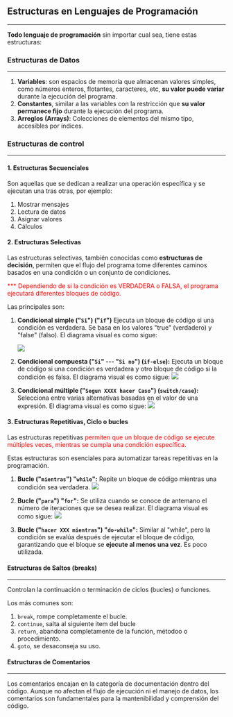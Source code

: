 ## Estructuras en Lenguajes de Programación
---
**Todo lenguaje de programación** sin importar cual sea, tiene estas estructuras:

### Estructuras de Datos
---
1. **Variables**: son espacios de memoria que almacenan valores simples, como números enteros, flotantes, caracteres, etc, **su valor puede variar** durante la ejecución del programa.
2. **Constantes**, similar a las variables con la restricción que **su valor permanece fijo** durante la ejecución del programa.
3. **Arreglos (Arrays)**: Colecciones de elementos del mismo tipo, accesibles por índices.

### Estructuras de control
---
#### 1. Estructuras Secuenciales

Son aquellas que se dedican a realizar una operación específica y se ejecutan una tras otras, por ejemplo:
   1. Mostrar mensajes
   2. Lectura de datos
   3. Asignar valores
   4. Cálculos

#### 2. Estructuras Selectivas

Las estructuras selectivas, también conocidas como **estructuras de decisión**, permiten que el flujo del programa tome diferentes caminos basados en una condición o un conjunto de condiciones.

<span style="color:red">*** Dependiendo de si la condición es VERDADERA o FALSA, el programa ejecutará diferentes bloques de código.</span>

Las principales son:
1. **Condicional simple ("`Si`") ("`if`")**
   Ejecuta un bloque de código si una condición es verdadera.
   Se basa en los valores "true" (verdadero) y "false" (falso).
   El diagrama visual es como sigue:
   
   ![](images/2024-08-23-16-24-20.png)

2. **Condicional compuesta ("`Si`" --- "`Si no`") (`if-else`):**
   Ejecuta un bloque de código si una condición es verdadera y otro bloque de código si la condición es falsa.
   El diagrama visual es como sigue:
   ![](images/2024-08-23-16-27-33.png)
   
3. **Condicional múltiple ("`Segun XXXX hacer Caso`") (`switch/case`):** 
   Selecciona entre varias alternativas basadas en el valor de una expresión.
   El diagrama visual es como sigue:
   ![](images/2024-08-23-16-33-27.png)

#### 3. Estructuras Repetitivas, Ciclo o bucles

Las estructuras repetitivas <span style="color:red">permiten que un bloque de código se ejecute múltiples veces, mientras se cumpla una condición específica.</span>

Estas estructuras son esenciales para automatizar tareas repetitivas en la programación.

1. **Bucle ("`mientras`") "`while`":**
   Repite un bloque de código mientras una condición sea verdadera.
   ![](images/2024-08-23-16-43-34.png)

2. **Bucle ("`para`") "`for`":** 
   Se utiliza cuando se conoce de antemano el número de iteraciones que se desea realizar.
   El diagrama visual es como sigue:
   ![](images/2024-08-23-16-51-54.png)

3. **Bucle ("`hacer XXX mientras`") "`do-while`":**
   Similar al "while", pero la condición se evalúa después de ejecutar el bloque de código, garantizando que el bloque se **ejecute al menos una vez**.
   Es poco utilizada.

#### Estructuras de Saltos (breaks)
---
Controlan la continuación o terminación de ciclos (bucles) o funciones.

Los más comunes son:
1. `break`, rompe completamente el bucle.
2. `continue`, salta al siguiente item del bucle
3. `return`, abandona completamente de la  función, métodoo o procedimiento.
4. `goto`, se desaconseja su uso.

#### Estructuras de Comentarios
---
Los comentarios encajan en la categoría de documentación dentro del código. Aunque no afectan el flujo de ejecución ni el manejo de datos, los comentarios son fundamentales para la mantenibilidad y comprensión del código.
